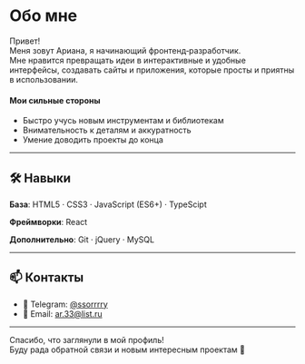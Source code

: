  
# Обо мне
Привет! </br>Меня зовут Ариана, я начинающий фронтенд‑разработчик.</br> Мне нравится превращать идеи в интерактивные и удобные интерфейсы, создавать сайты и приложения, которые просты и приятны в использовании.  


#### Мои сильные стороны
- Быстро учусь новым инструментам и библиотекам
- Внимательность к деталям и аккуратность
- Умение доводить проекты до конца


---

## 🛠️ Навыки

<b>База</b>: HTML5 · CSS3 · JavaScript (ES6+) · TypeScipt  

<b>Фреймворки</b>: React

<b>Дополнительно</b>: Git · jQuery · MySQL  

---

## 📫 Контакты

- 💬 Telegram: [@ssorrrry](https://t.me/ssorrrry)  
- 📧 Email: ar.33@list.ru

---

Спасибо, что заглянули в мой профиль!  
Буду рада обратной связи и новым интересным проектам 🤗

